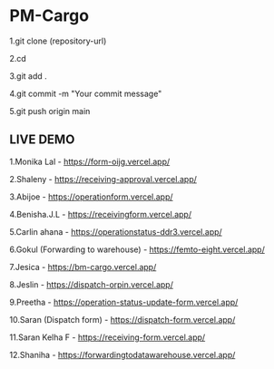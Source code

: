 
# PM-Cargo

1.git clone (repository-url)

2.cd <repo>

3.git add .

4.git commit -m "Your commit message"

5.git push origin main

## LIVE DEMO

1.Monika Lal - https://form-oijg.vercel.app/

2.Shaleny - https://receiving-approval.vercel.app/

3.Abijoe - https://operationform.vercel.app/

4.Benisha.J.L - https://receivingform.vercel.app/

5.Carlin ahana - https://operationstatus-ddr3.vercel.app/

6.Gokul (Forwarding to warehouse) - https://femto-eight.vercel.app/

7.Jesica - https://bm-cargo.vercel.app/

8.Jeslin - https://dispatch-orpin.vercel.app/

9.Preetha - https://operation-status-update-form.vercel.app/

10.Saran (Dispatch form) - https://dispatch-form.vercel.app/

11.Saran Kelha F - https://receiving-form.vercel.app/

12.Shaniha - https://forwardingtodatawarehouse.vercel.app/



